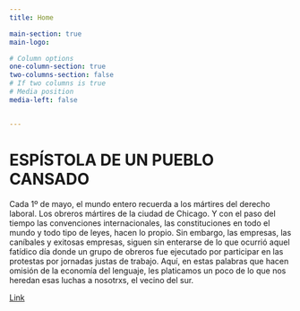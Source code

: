```yaml
---
title: Home

main-section: true
main-logo:

# Column options
one-column-section: true
two-columns-section: false
# If two columns is true
# Media position
media-left: false


---
```

# ESPÍSTOLA DE UN PUEBLO CANSADO

Cada 1º de mayo, el mundo entero recuerda a los mártires del derecho laboral. Los obreros mártires de la ciudad de Chicago. Y con el paso del tiempo las convenciones internacionales, las constituciones en todo el mundo y todo tipo de leyes, hacen lo propio. Sin embargo, las empresas, las caníbales y exitosas empresas, siguen sin enterarse de lo que ocurrió aquel fatídico día donde un grupo de obreros fue ejecutado por participar en las protestas por jornadas justas de trabajo. Aquí, en estas palabras que hacen omisión de la economía del lenguaje, les platicamos un poco de lo que nos heredan esas luchas a nosotrxs, el vecino del sur.

[Link](https://towerbuilder.readthedocs.io/es/latest/index.html)




